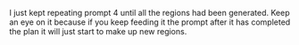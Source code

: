 I just kept repeating prompt 4 until all the regions had been generated. Keep an eye on it because if you keep feeding it the prompt after it has completed the plan it will just start to make up new regions.
